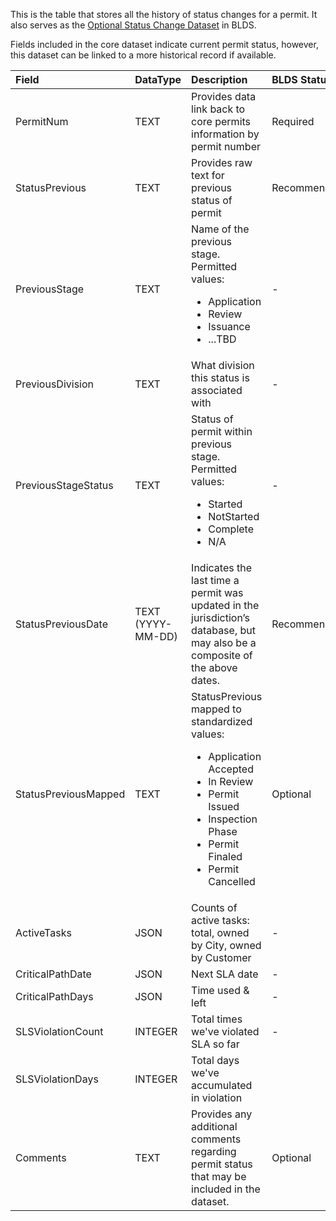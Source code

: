 This is the table that stores all the history of status changes for a permit. It also serves as the [Optional Status Change Dataset](https://github.com/open-data-standards/permitdata.org/wiki/Optional-Permit-Status-Change-Dataset-Requirements) in BLDS.

Fields included in the core dataset indicate current permit status, however, this dataset can be linked to a more historical record if available.

|Field|DataType|Description|BLDS Status|
|:------ |:------ |:------ |:------|
|PermitNum|TEXT|Provides data link back to core permits information by permit number|Required|
|StatusPrevious|TEXT|Provides raw text for previous status of permit|Recommended|
|PreviousStage|TEXT|Name of the previous stage. Permitted values: <ul> <li>Application</li> <li>Review</li> <li>Issuance</li> <li>...TBD</li> </ul>|-|
|PreviousDivision|TEXT|What division this status is associated with|-|
|PreviousStageStatus|TEXT|Status of permit within previous stage. Permitted values:<ul><li>Started</li> <li>NotStarted</li> <li>Complete</li> <li>N/A</li></ul>|-|
|StatusPreviousDate|TEXT (YYYY-MM-DD)|Indicates the last time a permit was updated in the jurisdiction’s database, but may also be a composite of the above dates.|Recommended|
|StatusPreviousMapped|TEXT|StatusPrevious mapped to standardized values:<ul><li>Application Accepted</li><li>In Review</li><li>Permit Issued</li><li>Inspection Phase</li><li>Permit Finaled</li><li>Permit Cancelled</li></ul>|Optional|
|ActiveTasks|JSON|Counts of active tasks: total, owned by City, owned by Customer| - |
|CriticalPathDate|JSON|Next SLA date|-|
|CriticalPathDays|JSON|Time used & left|-|
|SLSViolationCount|INTEGER|Total times we've violated SLA so far|-|
|SLSViolationDays|INTEGER| Total days we've accumulated in violation
|Comments|TEXT|Provides any additional comments regarding permit status that may be included in the dataset.|Optional|
